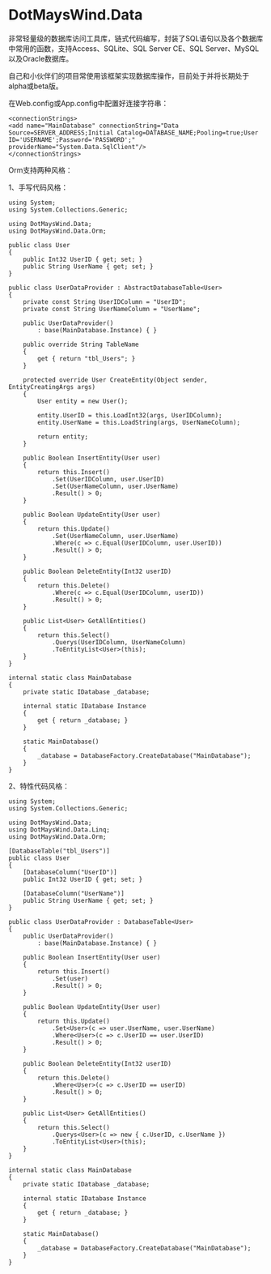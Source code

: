 DotMaysWind.Data
================

非常轻量级的数据库访问工具库，链式代码编写，封装了SQL语句以及各个数据库中常用的函数，支持Access、SQLite、SQL Server CE、SQL Server、MySQL以及Oracle数据库。

自己和小伙伴们的项目常使用该框架实现数据库操作，目前处于并将长期处于alpha或beta版。

在Web.config或App.config中配置好连接字符串：

    <connectionStrings>
    <add name="MainDatabase" connectionString="Data Source=SERVER_ADDRESS;Initial Catalog=DATABASE_NAME;Pooling=true;User ID='USERNAME';Password='PASSWORD';" providerName="System.Data.SqlClient"/>
    </connectionStrings>

Orm支持两种风格：

1、手写代码风格：

    using System;
    using System.Collections.Generic;

    using DotMaysWind.Data;
    using DotMaysWind.Data.Orm;

    public class User
    {
        public Int32 UserID { get; set; }
        public String UserName { get; set; }
    }

    public class UserDataProvider : AbstractDatabaseTable<User>
    {
        private const String UserIDColumn = "UserID";
        private const String UserNameColumn = "UserName";

        public UserDataProvider()
            : base(MainDatabase.Instance) { }

        public override String TableName
        {
            get { return "tbl_Users"; }
        }

        protected override User CreateEntity(Object sender, EntityCreatingArgs args)
        {
            User entity = new User();

            entity.UserID = this.LoadInt32(args, UserIDColumn);
            entity.UserName = this.LoadString(args, UserNameColumn);

            return entity;
        }

        public Boolean InsertEntity(User user)
        {
            return this.Insert()
                .Set(UserIDColumn, user.UserID)
                .Set(UserNameColumn, user.UserName)
                .Result() > 0;
        }

        public Boolean UpdateEntity(User user)
        {
            return this.Update()
                .Set(UserNameColumn, user.UserName)
                .Where(c => c.Equal(UserIDColumn, user.UserID))
                .Result() > 0;
        }

        public Boolean DeleteEntity(Int32 userID)
        {
            return this.Delete()
                .Where(c => c.Equal(UserIDColumn, userID))
                .Result() > 0;
        }

        public List<User> GetAllEntities()
        {
            return this.Select()
                .Querys(UserIDColumn, UserNameColumn)
                .ToEntityList<User>(this);
        }
    }

    internal static class MainDatabase
    {
        private static IDatabase _database;

        internal static IDatabase Instance
        {
            get { return _database; }
        }

        static MainDatabase()
        {
            _database = DatabaseFactory.CreateDatabase("MainDatabase");
        }
    }

2、特性代码风格：

    using System;
    using System.Collections.Generic;

    using DotMaysWind.Data;
    using DotMaysWind.Data.Linq;
    using DotMaysWind.Data.Orm;

    [DatabaseTable("tbl_Users")]
    public class User
    {
        [DatabaseColumn("UserID")]
        public Int32 UserID { get; set; }

        [DatabaseColumn("UserName")]
        public String UserName { get; set; }
    }

    public class UserDataProvider : DatabaseTable<User>
    {
        public UserDataProvider()
            : base(MainDatabase.Instance) { }

        public Boolean InsertEntity(User user)
        {
            return this.Insert()
                .Set(user)
                .Result() > 0;
        }

        public Boolean UpdateEntity(User user)
        {
            return this.Update()
                .Set<User>(c => user.UserName, user.UserName)
                .Where<User>(c => c.UserID == user.UserID)
                .Result() > 0;
        }

        public Boolean DeleteEntity(Int32 userID)
        {
            return this.Delete()
                .Where<User>(c => c.UserID == userID)
                .Result() > 0;
        }

        public List<User> GetAllEntities()
        {
            return this.Select()
                .Querys<User>(c => new { c.UserID, c.UserName })
                .ToEntityList<User>(this);
        }
    }

    internal static class MainDatabase
    {
        private static IDatabase _database;

        internal static IDatabase Instance
        {
            get { return _database; }
        }

        static MainDatabase()
        {
            _database = DatabaseFactory.CreateDatabase("MainDatabase");
        }
    }
